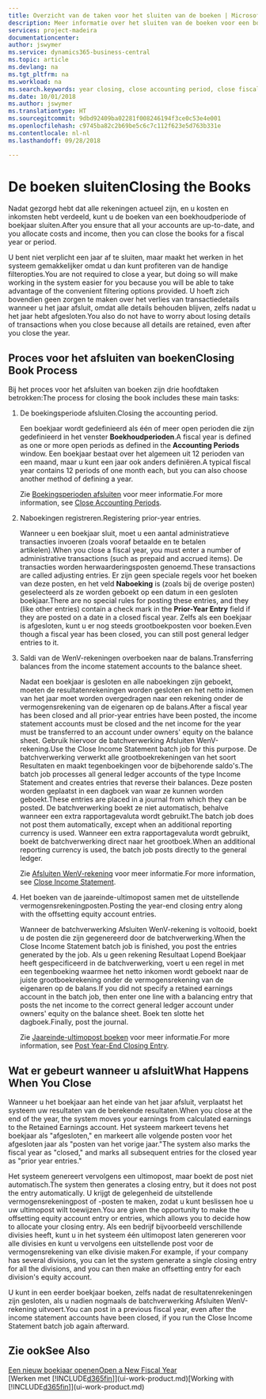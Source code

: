 ```yaml
---
title: Overzicht van de taken voor het sluiten van de boeken | Microsoft Docs
description: Meer informatie over het sluiten van de boeken voor een boekjaar of -periode, en wat er gebeurt nadat u het jaareinde hebt afgesloten.
services: project-madeira
documentationcenter: 
author: jswymer
ms.service: dynamics365-business-central
ms.topic: article
ms.devlang: na
ms.tgt_pltfrm: na
ms.workload: na
ms.search.keywords: year closing, close accounting period, close fiscal year, bank account detailed trial balance
ms.date: 10/01/2018
ms.author: jswymer
ms.translationtype: HT
ms.sourcegitcommit: 9dbd92409ba02281f008246194f3ce0c53e4e001
ms.openlocfilehash: c9745ba82c2b69be5c6c7c112f623e5d763b331e
ms.contentlocale: nl-nl
ms.lasthandoff: 09/28/2018

---
```

# <a name="closing-the-books"></a><span data-ttu-id="e5985-103">De boeken sluiten</span><span class="sxs-lookup"><span data-stu-id="e5985-103">Closing the Books</span></span>
<span data-ttu-id="e5985-104">Nadat gezorgd hebt dat alle rekeningen actueel zijn, en u kosten en inkomsten hebt verdeeld, kunt u de boeken van een boekhoudperiode of boekjaar sluiten.</span><span class="sxs-lookup"><span data-stu-id="e5985-104">After you ensure that all your accounts are up-to-date, and you allocate costs and income, then you can close the books for a fiscal year or period.</span></span>

<span data-ttu-id="e5985-105">U bent niet verplicht een jaar af te sluiten, maar maakt het werken in het systeem gemakkelijker omdat u dan kunt profiteren van de handige filteropties.</span><span class="sxs-lookup"><span data-stu-id="e5985-105">You are not required to close a year, but doing so will make working in the system easier for you because you will be able to take advantage of the convenient filtering options provided.</span></span> <span data-ttu-id="e5985-106">U hoeft zich bovendien geen zorgen te maken over het verlies van transactiedetails wanneer u het jaar afsluit, omdat alle details behouden blijven, zelfs nadat u het jaar hebt afgesloten.</span><span class="sxs-lookup"><span data-stu-id="e5985-106">You also do not have to worry about losing details of transactions when you close because all details are retained, even after you close the year.</span></span>

## <a name="closing-book-process"></a><span data-ttu-id="e5985-107">Proces voor het afsluiten van boeken</span><span class="sxs-lookup"><span data-stu-id="e5985-107">Closing Book Process</span></span>
<span data-ttu-id="e5985-108">Bij het proces voor het afsluiten van boeken zijn drie hoofdtaken betrokken:</span><span class="sxs-lookup"><span data-stu-id="e5985-108">The process for closing the book includes these main tasks:</span></span>

1. <span data-ttu-id="e5985-109">De boekingsperiode afsluiten.</span><span class="sxs-lookup"><span data-stu-id="e5985-109">Closing the accounting period.</span></span>

    <span data-ttu-id="e5985-110">Een boekjaar wordt gedefinieerd als één of meer open perioden die zijn gedefinieerd in het venster **Boekhoudperioden**.</span><span class="sxs-lookup"><span data-stu-id="e5985-110">A fiscal year is defined as one or more open periods as defined in the **Accounting Periods** window.</span></span> <span data-ttu-id="e5985-111">Een boekjaar bestaat over het algemeen uit 12 perioden van een maand, maar u kunt een jaar ook anders definiëren.</span><span class="sxs-lookup"><span data-stu-id="e5985-111">A typical fiscal year contains 12 periods of one month each, but you can also choose another method of defining a year.</span></span>

    <span data-ttu-id="e5985-112">Zie [Boekingsperioden afsluiten](year-close-account-periods.md) voor meer informatie.</span><span class="sxs-lookup"><span data-stu-id="e5985-112">For more information, see [Close Accounting Periods](year-close-account-periods.md).</span></span>
2. <span data-ttu-id="e5985-113">Naboekingen registreren.</span><span class="sxs-lookup"><span data-stu-id="e5985-113">Registering prior-year entries.</span></span>

    <span data-ttu-id="e5985-114">Wanneer u een boekjaar sluit, moet u een aantal administratieve transacties invoeren (zoals vooraf betaalde en te betalen artikelen).</span><span class="sxs-lookup"><span data-stu-id="e5985-114">When you close a fiscal year, you must enter a number of administrative transactions (such as prepaid and accrued items).</span></span> <span data-ttu-id="e5985-115">De transacties worden herwaarderingsposten genoemd.</span><span class="sxs-lookup"><span data-stu-id="e5985-115">These transactions are called adjusting entries.</span></span> <span data-ttu-id="e5985-116">Er zijn geen speciale regels voor het boeken van deze posten, en het veld **Naboeking** is (zoals bij de overige posten) geselecteerd als ze worden geboekt op een datum in een gesloten boekjaar.</span><span class="sxs-lookup"><span data-stu-id="e5985-116">There are no special rules for posting these entries, and they (like other entries) contain a check mark in the **Prior-Year Entry** field if they are posted on a date in a closed fiscal year.</span></span> <span data-ttu-id="e5985-117">Zelfs als een boekjaar is afgesloten, kunt u er nog steeds grootboekposten voor boeken.</span><span class="sxs-lookup"><span data-stu-id="e5985-117">Even though a fiscal year has been closed, you can still post general ledger entries to it.</span></span>
3. <span data-ttu-id="e5985-118">Saldi van de WenV-rekeningen overboeken naar de balans.</span><span class="sxs-lookup"><span data-stu-id="e5985-118">Transferring balances from the income statement accounts to the balance sheet.</span></span>

    <span data-ttu-id="e5985-119">Nadat een boekjaar is gesloten en alle naboekingen zijn geboekt, moeten de resultatenrekeningen worden gesloten en het netto inkomen van het jaar moet worden overgedragen naar een rekening onder de vermogensrekening van de eigenaren op de balans.</span><span class="sxs-lookup"><span data-stu-id="e5985-119">After a fiscal year has been closed and all prior-year entries have been posted, the income statement accounts must be closed and the net income for the year must be transferred to an account under owners' equity on the balance sheet.</span></span> <span data-ttu-id="e5985-120">Gebruik hiervoor de batchverwerking Afsluiten WenV-rekening.</span><span class="sxs-lookup"><span data-stu-id="e5985-120">Use the Close Income Statement batch job for this purpose.</span></span> <span data-ttu-id="e5985-121">De batchverwerking verwerkt alle grootboekrekeningen van het soort Resultaten en maakt tegenboekingen voor de bijbehorende saldo's.</span><span class="sxs-lookup"><span data-stu-id="e5985-121">The batch job processes all general ledger accounts of the type Income Statement and creates entries that reverse their balances.</span></span> <span data-ttu-id="e5985-122">Deze posten worden geplaatst in een dagboek van waar ze kunnen worden geboekt.</span><span class="sxs-lookup"><span data-stu-id="e5985-122">These entries are placed in a journal from which they can be posted.</span></span> <span data-ttu-id="e5985-123">De batchverwerking boekt ze niet automatisch, behalve wanneer een extra rapportagevaluta wordt gebruikt.</span><span class="sxs-lookup"><span data-stu-id="e5985-123">The batch job does not post them automatically, except when an additional reporting currency is used.</span></span> <span data-ttu-id="e5985-124">Wanneer een extra rapportagevaluta wordt gebruikt, boekt de batchverwerking direct naar het grootboek.</span><span class="sxs-lookup"><span data-stu-id="e5985-124">When an additional reporting currency is used, the batch job posts directly to the general ledger.</span></span>

    <span data-ttu-id="e5985-125">Zie [Afsluiten WenV-rekening](year-close-income-statement.md) voor meer informatie.</span><span class="sxs-lookup"><span data-stu-id="e5985-125">For more information, see [Close Income Statement](year-close-income-statement.md).</span></span>
4. <span data-ttu-id="e5985-126">Het boeken van de jaareinde-ultimopost samen met de uitstellende vermogensrekeningposten.</span><span class="sxs-lookup"><span data-stu-id="e5985-126">Posting the year-end closing entry along with the offsetting equity account entries.</span></span>

    <span data-ttu-id="e5985-127">Wanneer de batchverwerking Afsluiten WenV-rekening is voltooid, boekt u de posten die zijn gegenereerd door de batchverwerking.</span><span class="sxs-lookup"><span data-stu-id="e5985-127">When the Close Income Statement batch job is finished, you post the entries generated by the job.</span></span> <span data-ttu-id="e5985-128">Als u geen rekening Resultaat Lopend Boekjaar heeft gespecificeerd in de batchverwerking, voert u een regel in met een tegenboeking waarmee het netto inkomen wordt geboekt naar de juiste grootboekrekening onder de vermogensrekening van de eigenaren op de balans.</span><span class="sxs-lookup"><span data-stu-id="e5985-128">If you did not specify a retained earnings account in the batch job, then enter one line with a balancing entry that posts the net income to the correct general ledger account under owners' equity on the balance sheet.</span></span> <span data-ttu-id="e5985-129">Boek ten slotte het dagboek.</span><span class="sxs-lookup"><span data-stu-id="e5985-129">Finally, post the journal.</span></span>

    <span data-ttu-id="e5985-130">Zie [Jaareinde-ultimopost boeken](year-how-post-year-end-close-entry.md) voor meer informatie.</span><span class="sxs-lookup"><span data-stu-id="e5985-130">For more information, see [Post Year-End Closing Entry](year-how-post-year-end-close-entry.md).</span></span>

## <a name="what-happens-when-you-close"></a><span data-ttu-id="e5985-131">Wat er gebeurt wanneer u afsluit</span><span class="sxs-lookup"><span data-stu-id="e5985-131">What Happens When You Close</span></span>
<span data-ttu-id="e5985-132">Wanneer u het boekjaar aan het einde van het jaar afsluit, verplaatst het systeem uw resultaten van de berekende resultaten.</span><span class="sxs-lookup"><span data-stu-id="e5985-132">When you close at the end of the year, the system moves your earnings from calculated earnings to the Retained Earnings account.</span></span> <span data-ttu-id="e5985-133">Het systeem markeert tevens het boekjaar als "afgesloten," en markeert alle volgende posten voor het afgesloten jaar als "posten van het vorige jaar."</span><span class="sxs-lookup"><span data-stu-id="e5985-133">The system also marks the fiscal year as "closed," and marks all subsequent entries for the closed year as "prior year entries."</span></span>

<span data-ttu-id="e5985-134">Het systeem genereert vervolgens een ultimopost, maar boekt de post niet automatisch.</span><span class="sxs-lookup"><span data-stu-id="e5985-134">The system then generates a closing entry, but it does not post the entry automatically.</span></span> <span data-ttu-id="e5985-135">U krijgt de gelegenheid de uitstellende vermogensrekeningpost of -posten te maken, zodat u kunt beslissen hoe u uw ultimopost wilt toewijzen.</span><span class="sxs-lookup"><span data-stu-id="e5985-135">You are given the opportunity to make the offsetting equity account entry or entries, which allows you to decide how to allocate your closing entry.</span></span> <span data-ttu-id="e5985-136">Als een bedrijf bijvoorbeeld verschillende divisies heeft, kunt u in het systeem één ultimopost laten genereren voor alle divisies en kunt u vervolgens een uitstellende post voor de vermogensrekening van elke divisie maken.</span><span class="sxs-lookup"><span data-stu-id="e5985-136">For example, if your company has several divisions, you can let the system generate a single closing entry for all the divisions, and you can then make an offsetting entry for each division's equity account.</span></span>

<span data-ttu-id="e5985-137">U kunt in een eerder boekjaar boeken, zelfs nadat de resultatenrekeningen zijn gesloten, als u nadien nogmaals de batchverwerking Afsluiten WenV-rekening uitvoert.</span><span class="sxs-lookup"><span data-stu-id="e5985-137">You can post in a previous fiscal year, even after the income statement accounts have been closed, if you run the Close Income Statement batch job again afterward.</span></span>

## <a name="see-also"></a><span data-ttu-id="e5985-138">Zie ook</span><span class="sxs-lookup"><span data-stu-id="e5985-138">See Also</span></span>
[<span data-ttu-id="e5985-139">Een nieuw boekjaar openen</span><span class="sxs-lookup"><span data-stu-id="e5985-139">Open a New Fiscal Year</span></span>](finance-how-open-new-fiscal-year.md)  
<span data-ttu-id="e5985-140">[Werken met [!INCLUDE[d365fin](includes/d365fin_md.md)]](ui-work-product.md)</span><span class="sxs-lookup"><span data-stu-id="e5985-140">[Working with [!INCLUDE[d365fin](includes/d365fin_md.md)]](ui-work-product.md)</span></span>


